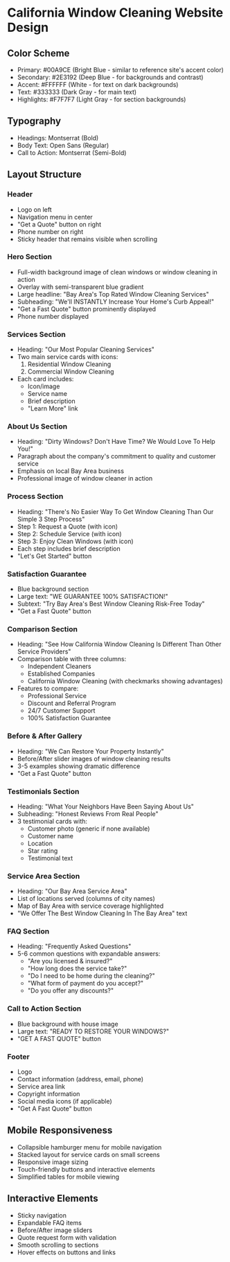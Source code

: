 # California Window Cleaning Website Design

## Color Scheme
- Primary: #00A9CE (Bright Blue - similar to reference site's accent color)
- Secondary: #2E3192 (Deep Blue - for backgrounds and contrast)
- Accent: #FFFFFF (White - for text on dark backgrounds)
- Text: #333333 (Dark Gray - for main text)
- Highlights: #F7F7F7 (Light Gray - for section backgrounds)

## Typography
- Headings: Montserrat (Bold)
- Body Text: Open Sans (Regular)
- Call to Action: Montserrat (Semi-Bold)

## Layout Structure

### Header
- Logo on left
- Navigation menu in center
- "Get a Quote" button on right
- Phone number on right
- Sticky header that remains visible when scrolling

### Hero Section
- Full-width background image of clean windows or window cleaning in action
- Overlay with semi-transparent blue gradient
- Large headline: "Bay Area's Top Rated Window Cleaning Services"
- Subheading: "We'll INSTANTLY Increase Your Home's Curb Appeal!"
- "Get a Fast Quote" button prominently displayed
- Phone number displayed

### Services Section
- Heading: "Our Most Popular Cleaning Services"
- Two main service cards with icons:
  1. Residential Window Cleaning
  2. Commercial Window Cleaning
- Each card includes:
  - Icon/image
  - Service name
  - Brief description
  - "Learn More" link

### About Us Section
- Heading: "Dirty Windows? Don't Have Time? We Would Love To Help You!"
- Paragraph about the company's commitment to quality and customer service
- Emphasis on local Bay Area business
- Professional image of window cleaner in action

### Process Section
- Heading: "There's No Easier Way To Get Window Cleaning Than Our Simple 3 Step Process"
- Step 1: Request a Quote (with icon)
- Step 2: Schedule Service (with icon)
- Step 3: Enjoy Clean Windows (with icon)
- Each step includes brief description
- "Let's Get Started" button

### Satisfaction Guarantee
- Blue background section
- Large text: "WE GUARANTEE 100% SATISFACTION!"
- Subtext: "Try Bay Area's Best Window Cleaning Risk-Free Today"
- "Get a Fast Quote" button

### Comparison Section
- Heading: "See How California Window Cleaning Is Different Than Other Service Providers"
- Comparison table with three columns:
  - Independent Cleaners
  - Established Companies
  - California Window Cleaning (with checkmarks showing advantages)
- Features to compare:
  - Professional Service
  - Discount and Referral Program
  - 24/7 Customer Support
  - 100% Satisfaction Guarantee

### Before & After Gallery
- Heading: "We Can Restore Your Property Instantly"
- Before/After slider images of window cleaning results
- 3-5 examples showing dramatic difference
- "Get a Fast Quote" button

### Testimonials Section
- Heading: "What Your Neighbors Have Been Saying About Us"
- Subheading: "Honest Reviews From Real People"
- 3 testimonial cards with:
  - Customer photo (generic if none available)
  - Customer name
  - Location
  - Star rating
  - Testimonial text

### Service Area Section
- Heading: "Our Bay Area Service Area"
- List of locations served (columns of city names)
- Map of Bay Area with service coverage highlighted
- "We Offer The Best Window Cleaning In The Bay Area" text

### FAQ Section
- Heading: "Frequently Asked Questions"
- 5-6 common questions with expandable answers:
  - "Are you licensed & insured?"
  - "How long does the service take?"
  - "Do I need to be home during the cleaning?"
  - "What form of payment do you accept?"
  - "Do you offer any discounts?"

### Call to Action Section
- Blue background with house image
- Large text: "READY TO RESTORE YOUR WINDOWS?"
- "GET A FAST QUOTE" button

### Footer
- Logo
- Contact information (address, email, phone)
- Service area link
- Copyright information
- Social media icons (if applicable)
- "Get A Fast Quote" button

## Mobile Responsiveness
- Collapsible hamburger menu for mobile navigation
- Stacked layout for service cards on small screens
- Responsive image sizing
- Touch-friendly buttons and interactive elements
- Simplified tables for mobile viewing

## Interactive Elements
- Sticky navigation
- Expandable FAQ items
- Before/After image sliders
- Quote request form with validation
- Smooth scrolling to sections
- Hover effects on buttons and links
